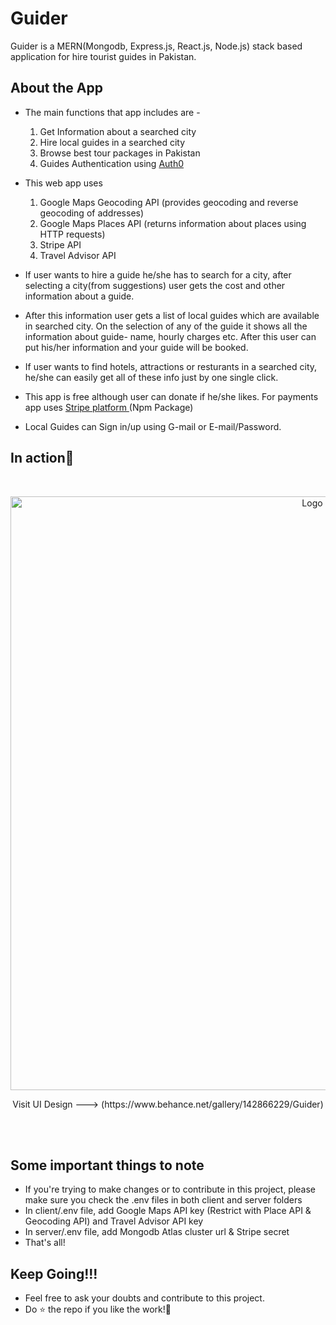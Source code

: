 # Guider
Guider is a MERN(Mongodb, Express.js, React.js, Node.js) stack based application for hire tourist guides in Pakistan.

## About the App
  - The main functions that app includes are -
    1. Get Information about a searched city
    2. Hire local guides in a searched city
    3. Browse best tour packages in Pakistan
    4. Guides Authentication using [ Auth0 ](https://auth0.com/)
  - This web app uses
    1. Google Maps Geocoding API (provides geocoding and reverse geocoding of addresses)
    2. Google Maps Places API (returns information about places using HTTP requests)
    3. Stripe API
    4. Travel Advisor API

  - If user wants to hire a guide he/she has to search for a city, after selecting a city(from suggestions) user gets the cost and other information about a guide.
  - After this information user gets a list of local guides which are available in searched city. On the selection of any of the guide it shows all the information about guide- name, hourly charges etc. After this user can put his/her information and your guide will be booked.
  - If user wants to find hotels, attractions or resturants in a searched city, he/she can easily get all of these info just by one single click.
  - This app is free although user can donate if he/she likes. For payments app uses [ Stripe platform ](https://www.npmjs.com/package/@stripe/react-stripe-js)(Npm Package)
  - Local Guides can Sign in/up using G-mail or E-mail/Password.

## In action👀
<br>
<p align="center">
   <img src="https://user-images.githubusercontent.com/47333917/161761984-b790a395-e005-42d8-8f80-1d71625e734c.png" alt="Logo" width="950" > 
 </p> 
 <p align="center">
    Visit UI Design ---> (https://www.behance.net/gallery/142866229/Guider)
 </p>
 <br><br>
     
 
## Some important things to note
   - If you're trying to make changes or to contribute in this project, please make sure you check the .env files in both client and server folders
   - In client/.env file, add Google Maps API key (Restrict with Place API & Geocoding API) and Travel Advisor API key
   - In server/.env file, add Mongodb Atlas cluster url & Stripe secret
   -  That's all!

## Keep Going!!!
   - Feel free to ask your doubts and contribute to this project.
   - Do ⭐ the repo if you like the work!🙌
